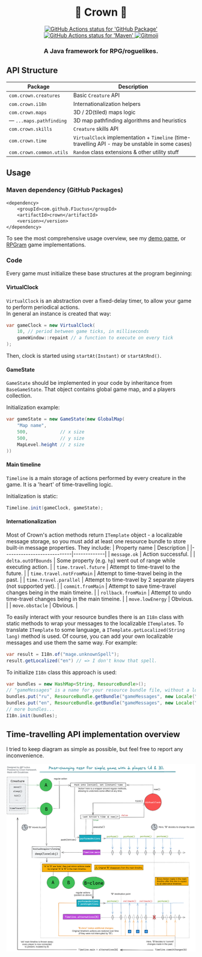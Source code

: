 <h1 align="center">👑 Crown 👑</h1>

<p align="center">
    <a href="https://github.com/F1uctus/crown/blob/master/.github/workflows/github-package-publish.yml">
        <img src="https://github.com/F1uctus/crown/workflows/GitHub%20Package/badge.svg"
             alt="GitHub Actions status for 'GitHub Package'">
    </a>
    <a href="https://github.com/actions/setup-java">
        <img src="https://github.com/F1uctus/crown/workflows/Maven/badge.svg"
             alt="GitHub Actions status for 'Maven'">
    </a>
    <a href="https://gitmoji.carloscuesta.me">
        <img src="https://img.shields.io/badge/gitmoji-%20😜%20😍-FFDD67.svg?style=flat-square"
             alt="Gitmoji">
    </a>
</p>

<h3 align="center">A Java framework for RPG/roguelikes.</h3>

## API Structure

| Package | Description |
|-|-|
| `com.crown.creatures`           | Basic `Creature` API
| `com.crown.i18n`                | Internationalization helpers
| `com.crown.maps`                | 3D / 2D(tiled) maps logic
| — `...maps.pathfinding`              | 3D map pathfinding algorithms and heuristics
| `com.crown.skills`              | `Creature` skills API
| `com.crown.time`                | `VirtualClock` implementation + `Timeline` (time-travelling API - may be unstable in some cases)
| `com.crown.common.utils`        | `Random` class extensions & other utility stuff

## Usage

### Maven dependency (GitHub Packages)

```
<dependency>
    <groupId>com.github.F1uctus</groupId>
    <artifactId>crown</artifactId>
    <version></version>
</dependency>
```

To see the most comprehensive usage overview, see my [demo game](https://github.com/f1uctus/cotfk),
or [RPGram](https://github.com/zemllia/rpgram) game implementations.

### Code

Every game must initialize these base structures at the program beginning:

#### VirtualClock

`VirtualClock` is an abstraction over a fixed-delay timer, to allow your game to perform periodical actions.<br>
In general an instance is created that way:
```java
var gameClock = new VirtualClock(
    10, // period between game ticks, in milliseconds
    gameWindow::repaint // a function to execute on every tick
);
```
Then, clock is started using `startAt(Instant)` or `startAtRnd()`.

#### GameState

`GameState` should be implemented in your code by inheritance from `BaseGameState`.
That object contains global game map, and a players collection.

Initialization example:
```java
var gameState = new GameState(new GlobalMap(
    "Map name",
    500,            // x size
    500,            // y size
    MapLevel.height // z size
))
```

#### Main timeline

`Timeline` is a main storage of actions performed by every creature in the game.
It is a 'heart' of time-travelling logic.

Initialization is static:
```java
Timeline.init(gameClock, gameState);
```

#### Internationalization

Most of Crown's action methods return `ITemplate` object - a localizable message storage,
so you must add at least one resource bundle to store built-in message properties. They include:
| Property name              | Description |
|----------------------------|-------------|
| `message.ok`               | Action successful. |
| `delta.outOfBounds`        | Some property (e.g. `hp`) went out of range while executing action. |
| `time.travel.future`       | Attempt to time-travel to the future. |
| `time.travel.notFromMain`  | Attempt to time-travel being in the past. |
| `time.travel.parallel`     | Attempt to time-travel by 2 separate players (not supported yet). |
| `commit.fromMain`          | Attempt to save time-travel changes being in the main timeine. |
| `rollback.fromMain`        | Attempt to undo time-travel changes being in the main timeine. |
| `move.lowEnergy`           | Obvious. |
| `move.obstacle`            | Obvious. |

To easily interact with your resource bundles there is an `I18n` class with static methods to wrap your messages to the localizable `ITemplate`s.
To translate `ITemplate` to some language, a `ITemplate.getLocalized(String lang)` method is used.
Of course, you can add your own localizable messages and use them the same way.
For example:
```java
var result = I18n.of("mage.unknownSpell");
result.getLocalized("en") // => I don't know that spell.
```

To initialize `I18n` class this approach is used:
```java
var bundles = new HashMap<String, ResourceBundle>();
// "gameMessages" is a name for your resource bundle file, without a locale.
bundles.put("ru", ResourceBundle.getBundle("gameMessages", new Locale("ru_RU")));
bundles.put("en", ResourceBundle.getBundle("gameMessages", new Locale("en_US")));
// more bundles...
I18n.init(bundles);
```

## Time-travelling API implementation overview

I tried to keep diagram as simple as possible, but feel free to report any inconvenience.

![Crown time travelling API overview](/images/crown-timelines-overview.png)
